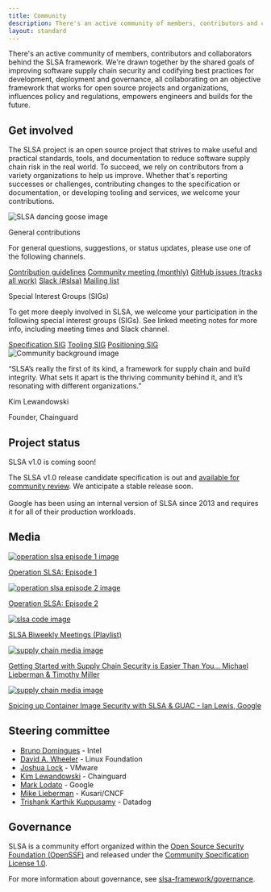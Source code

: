 ```yaml
---
title: Community
description: There's an active community of members, contributors and collaborators behind the SLSA framework. We're drawn together by the shared goals of improving software supply chain security and codifying best practices for development, deployment and governance, all collaborating on an objective framework that works for open source projects and organizations, influences policy and regulations, empowers engineers and builds for the future. Learn about and get involved in the SLSA community.
layout: standard
---
```


There's an active community of members, contributors and collaborators behind
the SLSA framework. We're drawn together by the shared goals of improving
software supply chain security and codifying best practices for development,
deployment and governance, all collaborating on an objective framework that
works for open source projects and organizations, influences policy and
regulations, empowers engineers and builds for the future.

<section class="section bg-white flex flex-col justify-center items-center">
    <div class="wrapper inner w-full">

<div class="flex flex-wrap md:flex-nowrap gap-4">
<div>
<div class="h2 -mt-16 mb-8">

## Get involved

</div>

The SLSA project is an open source project that strives to make useful and
practical standards, tools, and documentation to reduce software supply chain
risk in the real world. To succeed, we rely on contributors from a variety
organizations to help us improve. Whether that's reporting successes or
challenges, contributing changes to the specification or documentation, or
developing tooling and services, we welcome your contributions.

</div>

<img src="images/slsa-dancing-goose-logo.svg" alt="SLSA dancing goose image">

</div>
        <div class="flex flex-wrap w-6/7 mt-8 mx-auto md:-ml-5 clear-both">
            <div class="w-full md:w-1/2 getting_started_card md:pl-5 lg:mb-0 mb-8">
                <div class="bg-pastel-green h-full rounded-lg p-10">
                    <p class="h4 font-semibold mb-6">General contributions</p>
                    <p>For general questions, suggestions, or status updates, please use one of the following channels.</p>
                    <a target="_blank" href="https://github.com/slsa-framework/slsa/blob/main/CONTRIBUTING.md" class="cta-link mt-6 font-semibold h5">Contribution guidelines</a>
                    <a target="_blank" href="notes/community" class="cta-link mt-6 font-semibold h5">Community meeting (monthly)</a>
                    <a target="_blank" href="https://github.com/slsa-framework/slsa/issues" class="cta-link mt-6 font-semibold h5">GitHub issues (tracks all work)</a>
                    <a target="_blank" href="https://slack.openssf.org/" class="cta-link mt-6 font-semibold h5" title="#slsa">Slack (#slsa)</a>
                    <a target="_blank" href="https://groups.google.com/g/slsa-discussion" class="cta-link mt-6 font-semibold h5">Mailing list</a>
                </div>
            </div>
            <div class="w-full md:w-1/2 getting_started_card md:pl-5 lg:mb-0 mb-8">
                <div class="bg-pastel-green h-full rounded-lg p-10">
                    <p class="h4 font-semibold mb-6">Special Interest Groups (SIGs)</p>
                    <p>To get more deeply involved in SLSA, we welcome your participation in the following special interest groups (SIGs). See linked meeting notes for more info, including meeting times and Slack channel.</p>
                    <a href="notes/specification" class="cta-link mt-6 font-semibold h5">Specification SIG</a>
                    <a href="notes/tooling" class="cta-link mt-6 font-semibold h5">Tooling SIG</a>
                    <a href="notes/positioning" class="cta-link mt-6 font-semibold h5">Positioning SIG</a>
                </div>
            </div>
        </div>
    </div>
</section>
<section class="section relative bg-green-transparent flex justify-center items-center overflow-hidden">
    <img class="object-cover absolute w-full h-full z-0" src="images/community-bg.png" alt="Community background image">
    <div class="wrapper">
        <div class="bg-light-green h-full rounded-lg p-10 relative z-1 lg:w-2/3 mx-auto">
            <p class="font-bold h3 mb-6">“SLSA’s really the first of its kind, a framework for supply chain and build integrity. What sets it apart is the thriving community behind it, and it’s resonating with different organizations.”</p>
            <p class="font-semibold h4 mb-0.5">Kim Lewandowski</p>
            <p class="font-regular">Founder, Chainguard</p>
        </div>
    </div>
</section>
<section class="section bg-green-dark flex justify-center items-center">
    <div class="wrapper inner w-full">
        <div class="md:flex justify-between items-start text-white">
            <div class="text w-full md:w-1/3">
<div class="h2 p-0 -mt-16 mb-8 md:mb-0">

## Project status

</div>
            </div>
            <div class="w-full md:w-1/2">
                <div class="rounded-lg text-green p-5 border border-green-400 inline-block mb-8 h4">SLSA v1.0 is coming soon!</div>
                <p>The SLSA v1.0 release candidate specification is out and <a href="/blog/2023/02/slsa-v1-rc">available for community review</a>. We anticipate a stable release soon. <br><br>
Google has been using an internal version of SLSA since 2013 and requires it for all of their production workloads.</p>
            </div>
        </div>
    </div>
</section>
<section class="section bg-pastel-green">
    <div class="wrapper inner w-full">
        <div class="flex flex-col justify-center items-center mb-8 w-2/3 mx-auto md:pl-5">
<div class="h2 -mt-16 -mb-4">

## Media

</div>
        </div>
        <div class="flex flex-wrap justify-start items-start mb-16 md:-ml-5">
            <a href="https://youtu.be/S_MXbt0p_pg" class="w-full lg:w-1/2 md:pl-5 pb-16">
                <img class="mx-auto w-full" src="https://img.youtube.com/vi/S_MXbt0p_pg/0.jpg" alt="operation slsa episode 1 image">
                <p class="text-green-darker font-bold h5 mt-4">Operation SLSA: Episode 1</p>
            </a>
            <a href="https://youtu.be/DNCrK22uE4U" class="w-full lg:w-1/2 md:pl-5 pb-16">
                <img class="mx-auto w-full" src="https://img.youtube.com/vi/DNCrK22uE4U/0.jpg" alt="operation slsa episode 2 image">
                <p class="text-green-darker font-bold h5 mt-4">Operation SLSA: Episode 2</p>
            </a>
            <a href="https://youtube.com/playlist?list=PLVl2hFL_zAh9sw-wib4W6A14i6DnBTod7" class="w-full lg:w-1/2 md:pl-5">
                <img class="mx-auto w-full" src="https://img.youtube.com/vi/DxAyP1QVYXc/0.jpg" alt="slsa code image">
                <p class="text-green-darker font-bold h5 mt-4">SLSA Biweekly Meetings (Playlist)</p>
            </a>
            <a href="https://youtu.be/aS_FKrCLh8o" class="w-full lg:w-1/2 md:pl-5">
                <img class="mx-auto w-full" src="https://img.youtube.com/vi/aS_FKrCLh8o/0.jpg" alt="supply chain media image">
                <p class="text-green-darker font-bold h5 mt-4">Getting Started with Supply Chain Security is Easier Than You... Michael Lieberman & Timothy Miller</p>
            </a>
             <a href="https://youtu.be/32IhwdAe0yI" class="w-full lg:w-1/2 md:pl-5">
                <img class="mx-auto w-full" src="https://img.youtube.com/vi/32IhwdAe0yI/0.jpg" alt="supply chain media image">
                <p class="text-green-darker font-bold h5 mt-4">Spicing up Container Image Security with SLSA & GUAC - Ian Lewis, Google</p>
            </a>
        </div>
    </div>
</section>
<section class="section bg-white flex justify-center items-center">
    <div class="wrapper inner w-full">
        <div class="md:flex justify-between items-start mb-16">
            <div class="text w-full md:w-1/2">
<div class="h2 p-0 -mt-16 mb-8">

## Steering committee

</div>
            </div>
            <div class="w-full md:w-1/2">
                <div class="bg-pastel-green h-full rounded-lg p-10">
                    <ul>
                        <li class="mb-2"><a target="_blank" class="font-bold text-green-darker" href="https://github.com/brunodom">Bruno Domingues</a> - Intel</li>
                        <li class="mb-2"><a target="_blank" class="font-bold text-green-darker" href="https://github.com/david-a-wheeler">David A. Wheeler</a> - Linux Foundation</li>
                        <li class="mb-2"><a target="_blank" class="font-bold text-green-darker" href="https://github.com/joshuagl">Joshua Lock</a> - VMware</li>
                        <li class="mb-2"><a target="_blank" class="font-bold text-green-darker" href="https://github.com/kimsterv">Kim Lewandowski</a> - Chainguard</li>
                        <li class="mb-2"><a target="_blank" class="font-bold text-green-darker" href="https://github.com/MarkLodato">Mark Lodato</a> - Google</li>
                        <li class="mb-2"><a target="_blank" class="font-bold text-green-darker" href="https://github.com/mlieberman85">Mike Lieberman</a> - Kusari/CNCF</li>
                        <li class="mb-2"><a target="_blank" class="font-bold text-green-darker" href="https://github.com/trishankatdatadog">Trishank Karthik Kuppusamy</a> - Datadog</li>
                    </ul>
                </div>
            </div>
        </div>
        <div class="md:flex justify-between items-start mb-16">
            <div class="text w-full md:w-1/2">
<div class="h2 p-0 mb-8 md:-mt-16">

## Governance

</div>
            </div>
            <div class="w-full md:w-1/2">
                <div class="bg-pastel-green h-full rounded-lg p-10">

SLSA is a community effort organized within the
[Open Source Security Foundation (OpenSSF)](https://openssf.org) and released
under the
[Community Specification License 1.0](https://github.com/slsa-framework/governance/blob/main/1._Community_Specification_License-v1.md).

For more information about governance, see
[slsa-framework/governance](https://github.com/slsa-framework/governance).

</div>
            </div>
        </div>
    </div>
</section>
